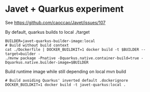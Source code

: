 # Javet + Quarkus experiment

See https://github.com/caoccao/Javet/issues/107


By default, quarkus builds to local ./target

```
BUILDER=javet-quarkus-builder-image:local
# Build without build context
cat ./Dockerfile | DOCKER_BUILDKIT=1 docker build -t $BUILDER --target=builder -
./mvnw package -Pnative -Dquarkus.native.container-build=true -Dquarkus.native.builder-image=$BUILDER
```

Build runtime image while still depending on local mvn build
```
# Build avoiding Quarkus' inverted default .dockerignore
DOCKER_BUILDKIT=1 docker build -t javet-quarkus:local .
```
